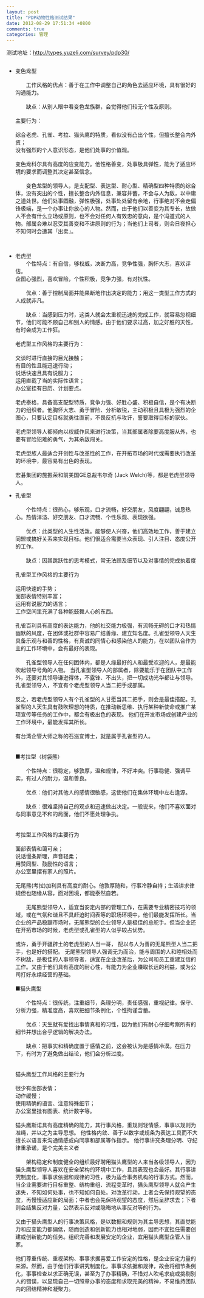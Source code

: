 ```yaml
---
layout: post
title: "PDP动物性格测试结果"
date: 2012-08-29 17:51:34 +0800
comments: true
categories: 管理
---
```

<p>测试地址：<a href="http://types.yuzeli.com/survey/pdp30/">http://types.yuzeli.com/survey/pdp30/</a> </p><p><img id="45C1FAC5E05FA7E0FAEED9B0B1DEB478"><br></p><ul class="edui-filter-disc"><li><p><span>变色龙型 </span><br><br><span>　　工作风格的优点：善于在工作中调整自己的角色去适应环境，具有很好的沟通能力。 </span><br><br><span>　　缺点：从别人眼中看变色龙族群，会觉得他们较无个性及原则。 </span><br><br><span>主要行为： </span><br><br><span>综合老虎、孔雀、考拉、猫头鹰的特质，看似没有凸出个性，但擅长整合内外资； </span><br><span>没有强烈的个人意识形态，是他们处事的价值观。 </span><br><br><span>变色龙科尔具有高度的应变能力。他性格善变，处事极具弹性，能为了适应环境的要求而调整其决定甚至信念。 </span><br><br><span>　　变色龙型的领导人，是支配型、表达型、耐心型、精确型四种特质的综合体，没有突出的个性，擅长整合内外信息，兼容并蓄，不会与人为敌，以中庸之道处世。他们处事圆融，弹性极强，处事处处留有余地，行事绝对不会走偏锋极端，是一个办事让你放心的人物。然而，由于他们以善变为其专长，故做人不会有什么立场或原则，也不会对任何人有效忠的意向，是个冯道式的人物。部属会难以忍受其善变和不讲原则的行为；当他们上司者，则会日夜担心不知何时会遭其「出卖」。 </span></p><p>&nbsp;</p></li><li><p><span><span>老虎型</span><br><span>　　个性特点：有自信，够权威，决断力高，竞争性强，胸怀大志，喜欢评估。 </span><br><span>企图心强烈，喜欢冒险，个性积极，竞争力强，有对抗性。 </span><br><br><span>　　优点：善于控制局面并能果断地作出决定的能力；用这一类型工作方式的人成就非凡。 </span><br><br><span>　　缺点：当感到压力时，这类人就会太重视迅速的完成工作，就容易忽视细节，他们可能不顾自己和别人的情感。由于他们要求过高，加之好胜的天性，有时会成为工作狂。 </span><br><br><span>老虎型工作风格的主要行为： </span><br><br><span>交谈时进行直接的目光接触； </span><br><span>有目的性且能迅速行动； </span><br><span>说话快速且具有说服力； </span><br><span>运用直截了当的实际性语言； </span><br><span>办公室挂有日历、计划要点。 </span><br><br><span>老虎泰格，具备高支配型特质，竞争力强、好胜心盛、积极自信，是个有决断力的组织者。他胸怀大志、勇于冒险、分析敏锐，主动积极且具极为强烈的企图心，只要认定目标就勇往直前，不畏反抗与攻讦，誓要取得目标的家伙。 </span><br><br><span>老虎型领导人都倾向以权威作风来进行决策，当其部属者除要高度服从外，也要有冒险犯难的勇气，为其杀敌闯关。 </span><br><br><span>老虎型族人最适合开创性与改革性的工作，在开拓市场的时代或需要执行改革的环境中，最容易有出色的表现。 </span><br><br><span>宏碁集团的施振荣和前美国GE总裁韦尔奇 (Jack Welch)等，都是老虎型领导人。</span></span></p></li><li><p><span><span></span></span><span>孔雀型 </span><br><br><span>　　个性特点：很热心，够乐观，口才流畅，好交朋友，风度翩翩，诚恳热心。热情洋溢、好交朋友、口才流畅、个性乐观、表现欲强。 </span><br><br><span>　　优点：此类型的人生性活泼。能够使人兴奋，他们高效地工作，善于建立同盟或搞好关系来实现目标。他们很适合需要当众表现、引人注目、态度公开的工作。 </span><br><br><span>　　缺点：因其跳跃性的思考模式，常无法顾及细节以及对事情的完成执着度 </span><br><br><span>孔雀型工作风格的主要行为 </span><br><br><span>运用快速的手势； </span><br><span>面部表情特别丰富； </span><br><span>运用有说服力的语言； </span><br><span>工作空间里充满了各种能鼓舞人心的东西。 </span><br><br><span>孔雀百利具有高度的表达能力，他的社交能力极强，有流畅无碍的口才和热情幽默的风度，在团体或社群中容易广结善缘、建立知名度。孔雀型领导人天生具备乐观与和善的性格，有真诚的同情心和感染他人的能力，在以团队合作为主的工作环境中，会有最好的表现。 </span><br><br><span>　　孔雀型领导人在任何团体内，都是人缘最好的人和最受欢迎的人，是最能吹起领导号角的人物。 当孔雀型领导人的部属者，除要能乐于在团队中工作外，还要对其领导谦逊得体，不露锋、不出头，把一切成功光华都让与领导。 孔雀型领导人，不宜有个老虎型领导人当二把手或部属。 </span><br><br><span>反之，若老虎型领导人有个孔雀型的人甘愿当其二把手，则会是最佳搭配。孔雀型的人天生具有鼓吹理想的特质，在推动新思维、执行某种新使命或推广某项宣传等任务的工作中，都会有极出色的表现。 他们在开发市场或创建产业的工作环境中，最能发挥其所长。 </span><br><br><span>有台湾企管大师之称的石滋宜博士，就是属于孔雀型的人。 </span><br><br><br><span>■考拉型（树袋熊）</span><br><br><span>　　个性特点：很稳定，够敦厚，温和规律，不好冲突。行事稳健、强调平实，有过人的耐力，温和善良。 </span><br><br><span>　　优点：他们对其他人的感情很敏感，这使他们在集体环境中左右逢源。 </span><br><br><span>　　缺点：很难坚持自己的观点和迅速做出决定。一般说来，他们不喜欢面对与同事意见不和的局面，他们不愿处理争执。 </span><br><br><br><span>考拉型工作风格的主要行为 </span><br><br><span>面部表情和蔼可亲； </span><br><span>说话慢条斯理，声音轻柔； </span><br><span>用赞同型、鼓励性的语言； </span><br><span>办公室里摆有家人的照片。 </span><br><br><span>无尾熊(考拉)加利具有高度的耐心。他敦厚随和，行事冷静自持；生活讲求律规但也随缘从容，面对困境，都能泰然自若。 </span><br><br><span>　　无尾熊型领导人，适宜当安定内部的管理工作，在需要专业精密技巧的领域，或在气氛和谐且不具赶迫时间表等的职场环境中，他们最能发挥所长。当企业的产品稳踞市场时，无尾熊型的企业领导人是极佳的总舵手。但当企业还在开拓市场的时候，老虎型或孔雀型的人似乎较占优势。 </span><br><br><span>或许，勇于开疆辟土的老虎型的人当一哥， 配以与人为善的无尾熊型人当二把手，也是好的搭配。 无尾熊型领导人强调无为而治，能与周围的人和睦相处而不树敌，是极佳的人事领导者，适宜在企业改革后，为公司和员工重建互信的工作。又由于他们具有高度的耐心性，有能力为企业赚取长远的利益，或为公司打好永续经营的基础。 </span><br><br><span>■猫头鹰型 </span><br><br><span>　　个性特点：很传统，注重细节，条理分明，责任感强，重视纪律。保守、分析力强，精准度高，喜欢把细节条例化，个性拘谨含蓄。 </span><br><br><span>　　优点：天生就有爱找出事情真相的习性，因为他们有耐心仔细考察所有的细节并想出合乎逻辑的解决办法。 </span><br><br><span>　　缺点：把事实和精确度置于感情之前，这会被认为是感情冷漠。在压力下，有时为了避免做出结论，他们会分析过度。 </span><br><br><br><span>猫头鹰型工作风格的主要行为 </span><br><br><span>很少有面部表情； </span><br><span>动作缓慢； </span><br><span>使用精确的语言、注意特殊细节； </span><br><span>办公室里挂有图表、统计数字等。 </span><br><br><span>猫头鹰斯诺具有高度精确的能力，其行事风格，重规则轻情感，事事以规则为准绳，并以之为主导思想。 他性格内敛、善于以数字或规条为表达工具而不大擅长以语言来沟通情感或向同事和部属等作指示。 他行事讲究条理分明、守纪律重承诺，是个完美主义者 </span><br><br><span>　　架构稳定和制度健全的组织最好聘用猫头鹰型的人来当各级领导人，因为猫头鹰型领导人喜欢在安全架构的环境中工作，且其表现也会最好。其行事讲究制度化，事事求依据和规律的习性，极为适合事务机构的行事方式。然而，当企业需要进行目标重整、结构重组、流程变革时，猫头鹰型领导人就会产生迷失，不知如何处事，也不知如何自处。对改革行动，上者会先保持观望的态度，再慢慢适应新的局面；中者也会先保持观望的态度，然后呈辞求去；下者则会结集反对力量，公然表示反对或隐晦地从事反对等的行为。 </span><br><br><span>又由于猫头鹰型人的行事决策风格，是以数据和规则为其主导思想，其直觉能力和应变能力都偏低，随而创造和创新能力也相对地弱，因而不宜担任需要创建或创新能力的任务。组织完善和发展安定的企业，宜用猫头鹰型企管人当家。 </span><br><br><span>他们尊重传统、重视架构、事事求据喜爱工作安定的性格，是企业安定力量的来源。然而，由于他们行事讲究制度化，事事求依据和规律，故会将细节条例化，事事检查以求正确无误，甚至为了办事精确，不惜对人吹毛求疵或挑剔别人的错误，以显现自己一切照章办事的态度和求取完美的精神，不易维持团队内的团结精神和凝聚力。 </span><br></p></li></ul>
